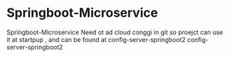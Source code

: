 # Springboot-Microservice
Springboot-Microservice
Need ot ad cloud conggi in git so proejct can use it at startpup , and can be found at config-server-springboot2
config-server-springboot2


